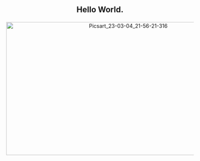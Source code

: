 ## <p align="center">Hello World.</p>

<p align="center">
<img src="https://live.staticflickr.com/65535/52726175488_8b64198ae8_z.jpg" width="640" height="360" alt="Picsart_23-03-04_21-56-21-316">
</p>




<!--
**dyzzta/dyzzta** is a ✨ _special_ ✨ repository because its `README.md` (this file) appears on your GitHub profile.

Here are some ideas to get you started:
<a data-flickr-embed="true" href="https://www.flickr.com/photos/197661703@N05/52726175488/in/dateposted-public/" title="Picsart_23-03-04_21-56-21-316"></a><script async src="//embedr.flickr.com/assets/client-code.js" charset="utf-8"></script>
- 🔭 I’m currently working on .
- 🌱 I’m currently learning ...
- 👯 I’m looking to colbote 
- 🤔 I’m looking for help with ...
- 💬 Ask me about ...
- 📫 How to reach me: .

-->

